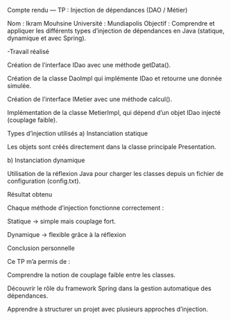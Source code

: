 Compte rendu — TP : Injection de dépendances (DAO / Métier)

Nom : Ikram Mouhsine
Université : Mundiapolis
Objectif : Comprendre et appliquer les différents types d’injection de dépendances en Java (statique, dynamique et avec Spring).

-Travail réalisé

Création de l’interface IDao avec une méthode getData().

Création de la classe DaoImpl qui implémente IDao et retourne une donnée simulée.

Création de l’interface IMetier avec une méthode calcul().

Implémentation de la classe MetierImpl, qui dépend d’un objet IDao injecté (couplage faible).

Types d’injection utilisés
 a) Instanciation statique

Les objets sont créés directement dans la classe principale Presentation.

b) Instanciation dynamique

Utilisation de la réflexion Java pour charger les classes depuis un fichier de configuration (config.txt).

Résultat obtenu

Chaque méthode d’injection fonctionne correctement :

Statique → simple mais couplage fort.

Dynamique → flexible grâce à la réflexion

Conclusion personnelle

Ce TP m’a permis de :

Comprendre la notion de couplage faible entre les classes.

Découvrir le rôle du framework Spring dans la gestion automatique des dépendances.

Apprendre à structurer un projet avec plusieurs approches d’injection.

